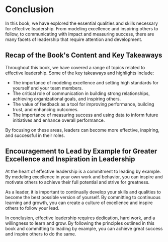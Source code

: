 Conclusion
==========

In this book, we have explored the essential qualities and skills necessary for effective leadership. From modeling excellence and inspiring others to follow, to communicating with impact and measuring success, there are many facets of leadership that require attention and development.

Recap of the Book's Content and Key Takeaways
---------------------------------------------

Throughout this book, we have covered a range of topics related to effective leadership. Some of the key takeaways and highlights include:

* The importance of modeling excellence and setting high standards for yourself and your team members.
* The critical role of communication in building strong relationships, achieving organizational goals, and inspiring others.
* The value of feedback as a tool for improving performance, building trust, and enhancing outcomes.
* The importance of measuring success and using data to inform future initiatives and enhance overall performance.

By focusing on these areas, leaders can become more effective, inspiring, and successful in their roles.

Encouragement to Lead by Example for Greater Excellence and Inspiration in Leadership
-------------------------------------------------------------------------------------

At the heart of effective leadership is a commitment to leading by example. By modeling excellence in your own work and behavior, you can inspire and motivate others to achieve their full potential and strive for greatness.

As a leader, it is important to continually develop your skills and qualities to become the best possible version of yourself. By committing to continuous learning and growth, you can create a culture of excellence and inspire others to follow your lead.

In conclusion, effective leadership requires dedication, hard work, and a willingness to learn and grow. By following the principles outlined in this book and committing to leading by example, you can achieve great success and inspire others to do the same.
